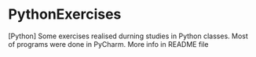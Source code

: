 # PythonExercises
[Python] Some exercises realised durning studies in Python classes. Most of programs were done in PyCharm. More info in README file 

